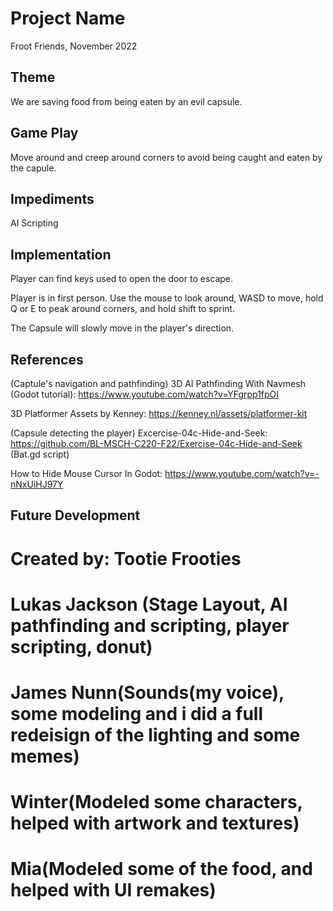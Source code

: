 # Project Name
Froot Friends, November 2022

## Theme
We are saving food from being eaten by an evil capsule.

## Game Play
Move around and creep around corners to avoid being caught and eaten by the capule.

## Impediments
AI Scripting

## Implementation
Player can find keys used to open the door to escape.

Player is in first person. Use the mouse to look around, WASD to move, hold Q or E to peak around corners, and hold shift to sprint.

The Capsule will slowly move in the player's direction.

## References
(Captule's navigation and pathfinding) 3D AI Pathfinding With Navmesh (Godot tutorial): https://www.youtube.com/watch?v=YFgrpp1fpOI

3D Platformer Assets by Kenney: https://kenney.nl/assets/platformer-kit

(Capsule detecting the player) Excercise-04c-Hide-and-Seek: https://github.com/BL-MSCH-C220-F22/Exercise-04c-Hide-and-Seek (Bat.gd script)

How to Hide Mouse Cursor In Godot: https://www.youtube.com/watch?v=-nNxUiHJ97Y
## Future Development

# Created by: Tootie Frooties
# Lukas Jackson (Stage Layout, AI pathfinding and scripting, player scripting, donut)
# James Nunn(Sounds(my voice), some modeling and i did a full redeisign of the lighting and some memes)
# Winter(Modeled some characters, helped with artwork and textures)
# Mia(Modeled some of the food, and helped with UI remakes)
